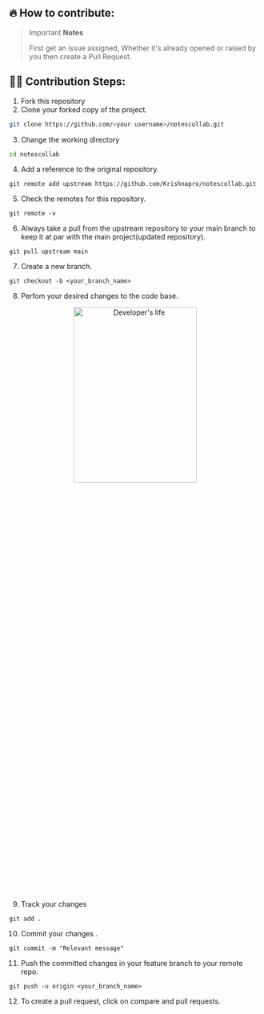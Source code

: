 ## 🔥 How to contribute:
> Important **Notes**
>
> First get an issue assigned, Whether it's already opened or raised by you then create a Pull Request.


## 👨‍💻 Contribution Steps:
1. Fork this repository
2. Clone your forked copy of the project.

```bash
git clone https://github.com/<your username>/notescollab.git
```

3. Change the working directory

```bash
cd notescollab
```

4. Add a reference to the original repository.

```
git remote add upstream https://github.com/Krishnapro/notescollab.git
```

5. Check the remotes for this repository.

```
git remote -v
```

6. Always take a pull from the upstream repository to your main branch to keep it at par with the main project(updated repository).

```
git pull upstream main
```

7. Create a new branch.

```
git checkout -b <your_branch_name>
```

8. Perfom your desired changes to the code base.

<p align="center">
 <img width="70%" height="30%" alt="Developer's life" src="https://i.postimg.cc/Fs75yYVT/giphy.gif">
</p>

<!--[![giphy.gif](https://i.postimg.cc/Fs75yYVT/giphy.gif)](https://postimg.cc/jL0FKd9f)-->

9. Track your changes

```
git add .
```

10. Commit your changes .

```
git commit -m "Relevant message"
```

11. Push the committed changes in your feature branch to your remote repo.

```
git push -u origin <your_branch_name>
```

12. To create a pull request, click on compare and pull requests.

